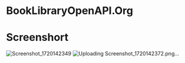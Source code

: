 # BookLibraryOpenAPI.Org
# Screenshort

![Screenshot_1720142349](https://github.com/PisethPT/.NetMAUIBookLibraryOpenAPI.Org/assets/141244421/b80db375-6483-48a1-8f08-fa67bde128a3)
![Uploading Screenshot_1720142372.png…]()
